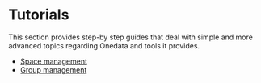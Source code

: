 
# Tutorials
This section provides step-by step guides that deal with simple and more advanced topics regarding Onedata and tools it provides.

* [Space management](screencast_space_management.md)
* [Group management]()
